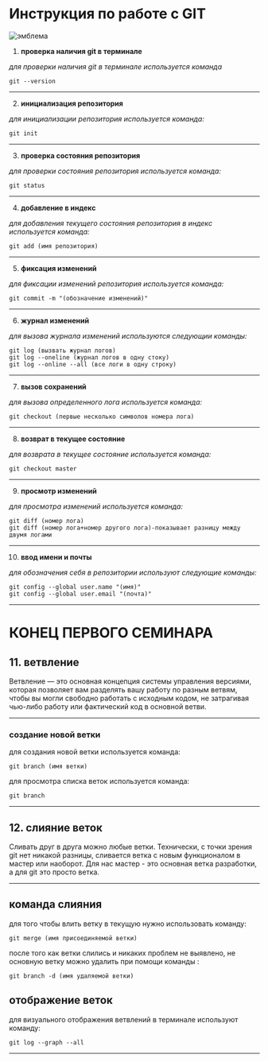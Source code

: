 # **Инструкция по работе с GIT**

![эмблема](1.png)

1. **проверка наличия git в терминале**

*для проверки наличия git в терминале используется команда*

    git --version

* * *

2. **инициализация репозитория**

*для инициализации репозитория используется команда:*

    git init

* * *


3. **проверка состояния репозитория**

*для проверки состояния репозитория используется команда:*

    git status

* * *


4. **добавление в индекс**

*для добавления текущего состояния репозитория в индекс используется команда:*

    git add (имя репозитория)

* * *


5. **фиксация изменений**

*для фиксации изменений репозитория используется команда:*

    git commit -m "(обозначение изменений)"

* * *


6. **журнал изменений**

*для вызова журнала изменений используются следующии команды:*

    git log (вызвать журнал логов)
    git log --oneline (журнал логов в одну стоку)
    git log --online --all (все логи в одну строку)


* * *


7. **вызов сохранений**

*для вызова определенного лога используется команда:*

    git checkout (первые несколько символов номера лога)

* * *


8. **возврат в текущее состояние**

*для возврата в текущее состояние используется команда:*

    git checkout master

* * *


9. **просмотр изменений**

*для просмотра изменений используется команда:*

    git diff (номер лога) 
    git diff (номер лога+номер другого лога)-показывает разницу между двумя логами

* * *


10. **ввод имени и почты**

*для обозначения себя в репозитории используют следующие команды:*

    git config --global user.name "(имя)"
    git config --global user.email "(почта)"

* * * 

# КОНЕЦ ПЕРВОГО СЕМИНАРА

## 11. ветвление

Ветвление — это основная концепция системы управления версиями, которая позволяет вам разделять вашу работу по разным ветвям, чтобы вы могли свободно работать с исходным кодом, не затрагивая чью-либо работу или фактический код в основной ветви.

***

### создание новой ветки

для создания новой ветки используется команда:

    git branch (имя ветки)

для просмотра списка веток используется команда:

    git branch


***

## 12. слияние веток


Сливать друг в друга можно любые ветки. Технически, с точки зрения git нет никакой разницы, сливается ветка с новым функционалом в мастер или наоборот. Для нас мастер - это основная ветка разработки, а для git это просто ветка.

***

## команда слияния

для того чтобы влить ветку в текущую нужно использовать команду:

    git merge (имя присоединяемой ветки)


после того как ветки слились и никаких проблем не выявлено, не основную ветку можно удалить при помощи команды :

    git branch -d (имя удаляемой ветки)

## отображение веток

для визуального отображения ветвлений в терминале используют команду:

    git log --graph --all

***
